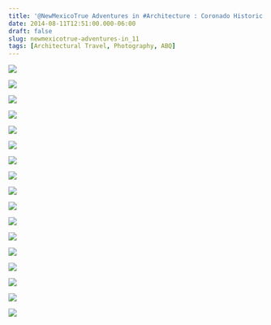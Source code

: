 ```yaml
---
title: '@NewMexicoTrue Adventures in #Architecture : Coronado Historic Site'
date: 2014-08-11T12:51:00.000-06:00
draft: false
slug: newmexicotrue-adventures-in_11
tags: [Architectural Travel, Photography, ABQ]
---
```


![](/images/blog/legacy/Coronado+(1)+(Large).JPG)

  

![](/images/blog/legacy/Coronado+(2)+(Large).JPG)

  

![](/images/blog/legacy/Coronado+(3)+(Large).JPG)

  

![](/images/blog/legacy/Coronado+(4)+(Large).JPG)

  

![](/images/blog/legacy/Coronado+(5)+(Large).JPG)

  

![](/images/blog/legacy/Coronado+(7)+(Large).JPG)

  

![](/images/blog/legacy/Coronado+(8)+(Large).JPG)

  

![](/images/blog/legacy/Coronado+(10)+(Large).JPG)

  

![](/images/blog/legacy/Coronado+(11)+(Large).JPG)

  

![](/images/blog/legacy/Coronado+(13)+(Large).JPG)

  

![](/images/blog/legacy/Coronado+(14)+(Large).JPG)

  

![](/images/blog/legacy/Coronado+(17)+(Large).JPG)

  

![](/images/blog/legacy/Coronado+(27)+(Large).JPG)

  

![](/images/blog/legacy/Coronado+(29)+(Large).JPG)

  

![](/images/blog/legacy/Coronado+(30)+(Large).JPG)

  

![](/images/blog/legacy/Coronado+(31)+(Large).JPG)

  

![](/images/blog/legacy/Coronado+(35)+(Large).JPG)